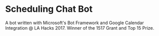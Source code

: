 # Scheduling Chat Bot

A bot written with Microsoft's Bot Framework and Google Calendar Integration @ LA Hacks 2017. Winner of the 1517 Grant and Top 15 Prize. 
